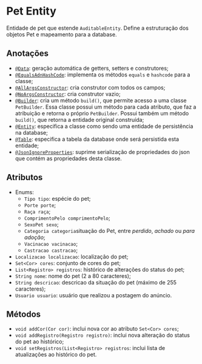 # Pet Entity
Entidade de pet que estende `AuditableEntity`. Define a estruturação dos objetos Pet e mapeamento para a database.

## Anotações
* [`@Data`](https://projectlombok.org/features/Data): geração automática de getters, setters e construtores;
* [`@EqualsAdnHashCode`](https://projectlombok.org/features/EqualsAndHashCode): implementa os métodos `equals` e `hashcode` para a classe;
* [`@AllArgsConstructor`](https://projectlombok.org/features/constructor): cria construtor com todos os campos;
* [`@NoArgsConstructor`](https://projectlombok.org/features/constructor): cria construtor vazio;
* [`@Builder`](https://projectlombok.org/features/Builder): cria um método `build()`, que permite acesso a uma classe `PetBuilder`. Essa classe possui um método para cada atributo, que faz a atribuição e retorna o próprio `PetBuilder`. Possui também um método `build()`, que retorna a entidade original construída;
* [`@Entity`](https://javaee.github.io/javaee-spec/javadocs/javax/persistence/Entity.html): especifica a classe como sendo uma entidade de persistência na database;
* [`@Table`](https://javaee.github.io/javaee-spec/javadocs/javax/persistence/Table.html): especifica a tabela da database onde será persistida esta entidade;
* [`@JsonIgnoreProperties`](https://fasterxml.github.io/jackson-annotations/javadoc/2.6/com/fasterxml/jackson/annotation/JsonIgnoreProperties.html): suprime serialização de propriedades do json que contém as propriedades desta classe.

## Atributos
* Enums:
  * `Tipo tipo`: espécie do pet;
  * `Porte porte`;
  * `Raça raça`;
  * `ComprimentoPelo comprimentoPelo`;
  * `SexoPet sexo`;
  * `Categoria categoria`situação do Pet, entre *perdido*, *achado* ou *para adoção*;
  * `Vacinacao vacinacao`;
  * `Castracao castracao`;
* `Localizacao localizacao`: localização do pet;
* `Set<Cor> cores`: conjunto de cores do pet;
* `List<Registro> registros`: histórico de alterações do status do pet;
* `String nome`: nome do pet (2 a 80 caracteres);
* `String descricao`: descricao da situação do pet (máximo de 255 caracteres);
* `Usuario usuario`: usuário que realizou a postagem do anúncio.

## Métodos
* `void addCor(Cor cor)`: inclui nova cor ao atributo `Set<Cor> cores`;
* `void addRegistro(Registro registro)`: inclui nova alteração do status do pet ao histórico;
* `void setRegistros(List<Registro> registros`: inclui lista de atualizações ao histórico do pet.